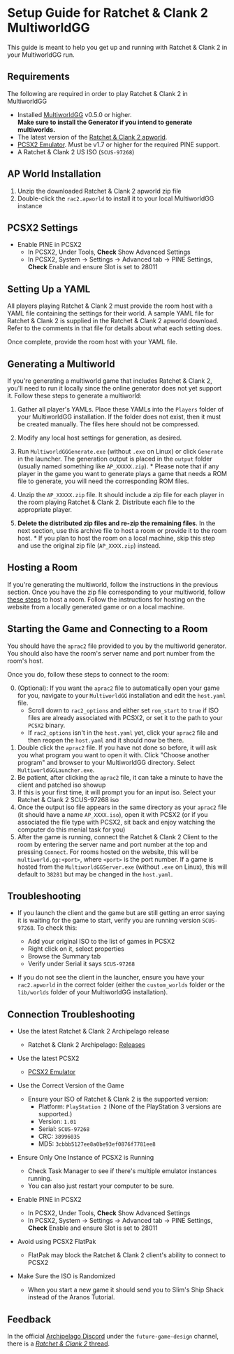# Setup Guide for Ratchet & Clank 2 MultiworldGG

This guide is meant to help you get up and running with Ratchet & Clank 2 in your MultiworldGG run.

## Requirements

The following are required in order to play Ratchet & Clank 2 in MultiworldGG

- Installed [MultiworldGG](https://github.com/MultiworldGG/MultiworldGG/releases) v0.5.0 or higher.\
   **Make sure to install the Generator if you intend to generate multiworlds.**
- The latest version of the [Ratchet & Clank 2 apworld](https://github.com/evilwb/APRac2/releases).
- [PCSX2 Emulator](https://pcsx2.net/downloads/). Must be v1.7 or higher for the required PINE support.
- A Ratchet & Clank 2 US ISO (`SCUS-97268`)

## AP World Installation

1. Unzip the downloaded Ratchet & Clank 2 apworld zip file
2. Double-click the `rac2.apworld` to install it to your local MultiworldGG instance

## PCSX2 Settings
- Enable PINE in PCSX2
  - In PCSX2, Under Tools, **Check** Show Advanced Settings
  - In PCSX2, System -> Settings -> Advanced tab -> PINE Settings,
    **Check** Enable and ensure Slot is set to 28011

## Setting Up a YAML

All players playing Ratchet & Clank 2 must provide the room host with a YAML file containing the settings for their world.
A sample YAML file for Ratchet & Clank 2 is supplied in the Ratchet & Clank 2 apworld download. Refer to the comments in that file for details about what each setting does.

Once complete, provide the room host with your YAML file.

## Generating a Multiworld

If you're generating a multiworld game that includes Ratchet & Clank 2, you'll need to run it locally since the online
generator does not yet support it. Follow these steps to generate a multiworld:

1. Gather all player's YAMLs. Place these YAMLs into the `Players` folder of your MultiworldGG installation. If the
   folder does not exist, then it must be created manually. The files here should not be compressed.

2. Modify any local host settings for generation, as desired.

3. Run `MultiworldGGGenerate.exe` (without `.exe` on Linux) or click `Generate` in the launcher. The generation output
   is placed in the `output` folder (usually named something like `AP_XXXXX.zip`). \* Please note that if any player in the game you want to generate plays a game that needs a ROM file to generate,
   you will need the corresponding ROM files.

4. Unzip the `AP_XXXXX.zip` file. It should include a zip file for each player in the room playing Ratchet & Clank 2. Distribute each file to the appropriate player.

5. **Delete the distributed zip files and re-zip the remaining files**. In the next section, use this archive file to
   host a room or provide it to the room host. \* If you plan to host the room on a local machine, skip this step and use the original zip file (`AP_XXXX.zip`) instead.

## Hosting a Room

If you're generating the multiworld, follow the instructions in the previous section.
Once you have the zip file corresponding to your multiworld, follow [these steps](https://multiworld.gg/tutorial/Archipelago/setup/en#hosting-an-archipelago-server) to host a room.
Follow the instructions for hosting on the website from a locally generated game or on a local machine.

## Starting the Game and Connecting to a Room

You should have the `aprac2` file provided to you by the multiworld generator. You should also have the room's server
name and port number from the room's host.

Once you do, follow these steps to connect to the room:

0. (Optional): If you want the `aprac2` file to automatically open your game for you, navigate to your `MultiworldGG` installation and edit the `host.yaml` file.
   - Scroll down to `rac2_options` and either set `rom_start` to `true` if ISO files are already associated with PCSX2, or set it to the path to your `PCSX2` binary.
   - If `rac2_options` isn't in the `host.yaml` yet, click your `aprac2` file and then reopen the `host.yaml` and it should now be there.
1. Double click the `aprac2` file. If you have not done so before, it will ask you what program you want to open it with.
   Click "Choose another program" and browser to your MultiworldGG directory. Select `MultiworldGGLauncher.exe`.
2. Be patient, after clicking the `aprac2` file, it can take a minute to have the client and patched iso showup
3. If this is your first time, it will prompt you for an input iso. Select your Ratchet & Clank 2 SCUS-97268 iso
4. Once the output iso file appears in the same directory as your `aprac2` file (it should have a name `AP_XXXX.iso`), open it with PCSX2 (or if you associated the file type with PCSX2, sit back and enjoy watching the computer do this menial task for you)
5. After the game is running, connect the Ratchet & Clank 2 Client to the room by entering the server name and port number at the top and pressing `Connect`.
   For rooms hosted on the website, this will be `multiworld.gg:<port>`, where `<port>` is the port number.
   If a game is hosted from the `MultiworldGGServer.exe` (without `.exe` on Linux), this will default to `38281` but may be changed in the `host.yaml`.

## Troubleshooting

- If you launch the client and the game but are still getting an error saying it is waiting for the game to start, verify you are running version `SCUS-97268`. To check this:

  - Add your original ISO to the list of games in PCSX2
  - Right click on it, select properties
  - Browse the Summary tab
  - Verify under Serial it says `SCUS-97268`

- If you do not see the client in the launcher, ensure you have your `rac2.apworld` in the correct folder (either the `custom_worlds` folder or the
  `lib/worlds` folder of your MultiworldGG installation).

## Connection Troubleshooting

- Use the latest Ratchet & Clank 2 Archipelago release

  - Ratchet & Clank 2 Archipelago: [Releases](https://github.com/evilwb/APRac2/releases)

- Use the latest PCSX2

  - [PCSX2 Emulator](https://pcsx2.net/downloads/)

- Use the Correct Version of the Game

  - Ensure your ISO of Ratchet & Clank 2 is the supported version:
    - Platform: `PlayStation 2` (None of the PlayStation 3 versions are supported.)
    - Version: `1.01`
    - Serial: `SCUS-97268`
    - CRC: `38996035`
    - MD5: `3cbbb5127ee8a0be93ef0876f7781ee8`

- Ensure Only One Instance of PCSX2 is Running
  - Check Task Manager to see if there's multiple emulator instances running.
  - You can also just restart your computer to be sure.

- Enable PINE in PCSX2
  - In PCSX2, Under Tools, **Check** Show Advanced Settings
  - In PCSX2, System -> Settings -> Advanced tab -> PINE Settings,
    **Check** Enable and ensure Slot is set to 28011

- Avoid using PCSX2 FlatPak
  - FlatPak may block the Ratchet & Clank 2 client's ability to connect to PCSX2

- Make Sure the ISO is Randomized
  - When you start a new game it should send you to Slim's Ship Shack instead of the Aranos Tutorial.

## Feedback

In the official [Archipelago Discord](https://discord.com/invite/8Z65BR2) under the `future-game-design` channel, there is a [_Ratchet & Clank 2_ thread](https://discord.com/channels/731205301247803413/1325015730218860554).
